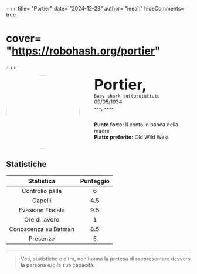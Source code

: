 +++
title= "Portier"
date= "2024-12-23"
author= "ieeah"
hideComments= true
# cover= "https://robohash.org/portier"
+++

<div class="player-header" style="display: flex;">
  <div class="player-avatar" style="margin-inline-end: 40px;">
    <img src="https://robohash.org/portier" width="200px" height="200px" style="border-radius: 50%; aspect-ratio: 1; border: 15px solid #var(--accent); object-fit: contain; object-position: center;" />
  </div>
  <div class="player-info">
    <p class="player-name" style="margin-block: 0; font-size: 2.5rem; font-weight: bold; display: inline-block;" id="player-name">Portier,</p>
    <code style="display: inline-block;">Baby shark tutturututtutu</code>
    <p class="player-age" style="margin-block: 0;">09/05/1934</p>
    <p class="player-office" style="margin-block: 0;">---, ----</p>
    <div class="player-specials" style="margin-block: 1.75rem 0;">
      <p class="player-office" style="margin-block: 0;">
        <span style="font-weight: bold">Punto forte:</span>
        <span style="">Il conto in banca della madre</span>
      </p>
      <p class="player-office" style="margin-block: 0;">
        <span style="font-weight: bold">Piatto preferito:</span>
        <span style="">Old Wild West</span>
      </p>
    </div>
  </div>
</div>

## Statistiche

|      Statistica      | Punteggio |
|:--------------------:|:---------:|
|   Controllo palla    |     6     |
|       Capelli        |    4.5    |
|   Evasione Fiscale   |    9.5    |
|    Ore di lavoro     |     1     |
| Conoscenza su Batman |    8.5    |
|       Presenze       |     5     |

---

> Voti, statistiche e altro, non hanno la pretesa di rappresentare davvero la persona e/o la sua capacità.
